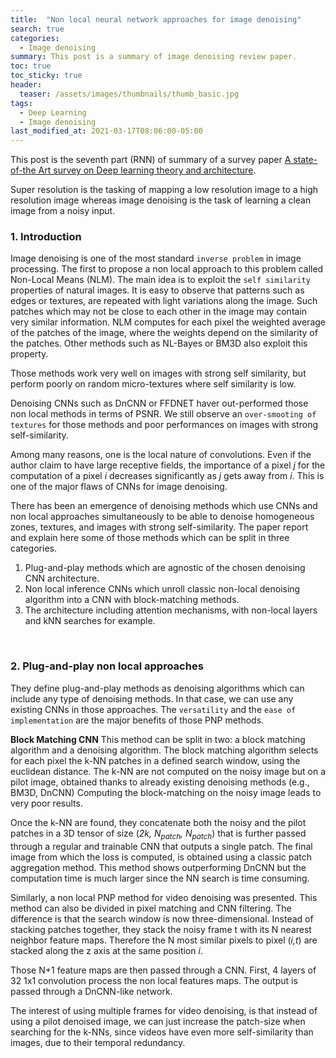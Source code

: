 ```yaml
---
title:  "Non local neural network approaches for image denoising"
search: true
categories:
  - Image denoising
summary: This post is a summary of image denoising review paper.
toc: true
toc_sticky: true
header:
  teaser: /assets/images/thumbnails/thumb_basic.jpg
tags:
  - Deep Learning
  - Image denoising
last_modified_at: 2021-03-17T08:06:00-05:00
---
```



This post is the seventh part (RNN) of summary of a survey paper
[A state-of-the Art survey on Deep learning theory and architecture](https://www.mdpi.com/2079-9292/8/3/292).  

Super resolution is the tasking of mapping a low resolution image to a high resolution image whereas image denoising is the task of learning a clean image from a noisy input.  


### 1. Introduction  

Image denoising is one of the most standard `inverse problem` in image processing. The first to propose a non local approach to this problem called Non-Local Means (NLM). The main idea is to exploit the `self similarity` properties of natural images. It is easy to observe that patterns such as edges or textures, are repeated with light variations along the image. Such patches which may not be close to each other in the image may contain very similar information. NLM computes for each pixel the weighted average of the patches of the image, where the weights depend on the similarity of the patches. Other methods such as NL-Bayes or BM3D also exploit this property.  

Those methods work very well on images with strong self similarity, but perform poorly on random micro-textures where self similarity is low.  

Denoising CNNs such as DnCNN or FFDNET haver out-performed those non local methods in terms of PSNR. We still observe an `over-smooting of textures` for those methods and poor performances on images with strong self-similarity.  

Among many reasons, one is the local nature of convolutions. Even if the author claim to have large receptive fields, the importance of a pixel *j* for the computation of a pixel *i* decreases significantly as *j* gets away from *i*. This is one of the major flaws of CNNs for image denoising.  

There has been an emergence of denoising methods which use CNNs and non local approaches simultaneously to be able to denoise homogeneous zones, textures, and images with strong self-similarity. The paper report and explain here some of those methods which can be split in three categories.  
1. Plug-and-play methods which are agnostic of the chosen denoising CNN architecture.  
2. Non local inference CNNs which unroll classic non-local denoising algorithm into a CNN with block-matching methods.  
3. The architecture including attention mechanisms, with non-local layers and kNN searches for example.  


<br>


### 2. Plug-and-play non local approaches  

They define plug-and-play methods as denoising algorithms which can include any type of denoising methods. In that case, we can use any existing CNNs in those approaches. The `versatility` and the `ease of implementation` are the major benefits of those PNP methods.  

**Block Matching CNN**
This method can be split in two: a block matching algorithm and a denoising algorithm. The block matching algorithm selects for each pixel the k-NN patches in a defined search window, using the euclidean distance. The k-NN are not computed on the noisy image but on a pilot image, obtained thanks to already existing denoising methods (e.g., BM3D, DnCNN) Computing the block-matching on the noisy image leads to very poor results.  

Once the k-NN are found, they concatenate both the noisy and the pilot patches in a 3D tensor of size (*2k, N<sub>patch</sub>, N<sub>patch</sub>*) that is further passed through a regular and trainable CNN that outputs a single patch. The final image from which the loss is computed, is obtained using a classic patch aggregation method. This method shows outperforming DnCNN but the computation time is much larger since the NN search is time consuming.  

Similarly, a non local PNP method for video denoising was presented. This method can also be divided in pixel matching and CNN filtering. The difference is that the search window is now three-dimensional. Instead of stacking patches together, they stack the noisy frame t with its N nearest neighbor feature maps. Therefore the N most similar pixels to pixel (*i,t*) are stacked along the z axis at the same position *i*.  

Those N+1 feature maps are then passed through a CNN. First, 4 layers of 32 1x1 convolution process the non local features maps. The output is passed through a DnCNN-like network.

The interest of using multiple frames for video denoising, is that instead of using a pilot denoised image, we can just increase the patch-size when searching for the k-NNs, since videos have even more self-similarity than images, due to their temporal redundancy.  

